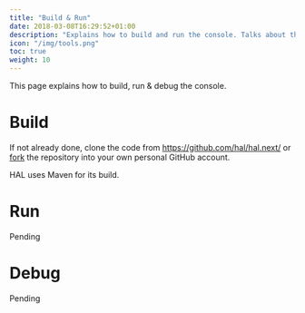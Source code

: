 ```yaml
---
title: "Build & Run"
date: 2018-03-08T16:29:52+01:00
description: "Explains how to build and run the console. Talks about the prerequisites and what it necessary to debug the codebase."
icon: "/img/tools.png"
toc: true
weight: 10
---
```

This page explains how to build, run & debug the console.

# Build

If not already done, clone the code from https://github.com/hal/hal.next/ or [fork](https://github.com/hal/hal.next/fork) the repository into your own personal GitHub account. 

HAL uses Maven for its build. 

# Run

Pending

# Debug

Pending